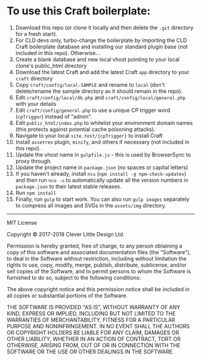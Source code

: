 To use this Craft boilerplate:
====================================

1. Download this repo (or clone it locally and then delete the `.git` directory for a fresh start).
1. For CLD devs only, turbo-charge the boilerplate by importing the CLD Craft boilerplate database and installing our standard plugin base (not included in this repo). Otherwise...
1. Create a blank database and new local vhost pointing to your local clone's public_html directory
1. Download the latest Craft and add the latest Craft `app` directory to your `craft` directory
1. Copy `craft/config/local-SAMPLE` and rename to `local` (don't delete/rename the sample directory as it should remain in the repo).
1. Edit `craft/config/local/db.php` and `craft/config/local/general.php` with your details
1. Edit `craft/config/general.php` to use a unique CP trigger word (`cpTrigger`) instead of "admin".
1. Edit `public_html/index.php` to whitelist your environment domain names (this protects against potential cache poisoning attacks).
1. Navigate to your local `site.test/{cpTrigger}` to install Craft
1. Install `assetrev` plugin, `minify`, and others if necessary (not included in this repo).
1. Update the vhost name in `gulpfile.js` - this is used by BrowserSync to proxy through.
1. Update the project name in `package.json` (no spaces or capital letters)
1. If you haven't already, install `ncu` (`npm install -g npm-check-updates`) and then run `ncu -u` to automatically update all the version numbers in `package.json` to their latest stable releases.
1. Run `npm install`
1. Finally, run `gulp` to start work. You can also run `gulp images` separately to compress all images and SVGs in the `assets/img` directory.

-------------------------------------------

MIT License

Copyright &copy; 2017-2018 Clever Little Design Ltd.

Permission is hereby granted, free of charge, to any person obtaining a copy
of this software and associated documentation files (the "Software"), to deal
in the Software without restriction, including without limitation the rights
to use, copy, modify, merge, publish, distribute, sublicense, and/or sell
copies of the Software, and to permit persons to whom the Software is
furnished to do so, subject to the following conditions:

The above copyright notice and this permission notice shall be included in all
copies or substantial portions of the Software.

THE SOFTWARE IS PROVIDED "AS IS", WITHOUT WARRANTY OF ANY KIND, EXPRESS OR
IMPLIED, INCLUDING BUT NOT LIMITED TO THE WARRANTIES OF MERCHANTABILITY,
FITNESS FOR A PARTICULAR PURPOSE AND NONINFRINGEMENT. IN NO EVENT SHALL THE
AUTHORS OR COPYRIGHT HOLDERS BE LIABLE FOR ANY CLAIM, DAMAGES OR OTHER
LIABILITY, WHETHER IN AN ACTION OF CONTRACT, TORT OR OTHERWISE, ARISING FROM,
OUT OF OR IN CONNECTION WITH THE SOFTWARE OR THE USE OR OTHER DEALINGS IN THE
SOFTWARE.